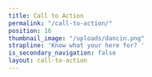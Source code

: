 ```yaml
---
title: Call to Action
permalink: "/call-to-action/"
position: 16
thumbnail_image: "/uploads/dancin.png"
strapline: 'Know what your here for? '
is_secondary_navigation: false
layout: call-to-action
---
```


